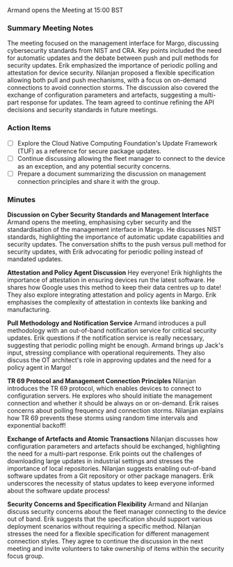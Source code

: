 Armand opens the Meeting at 15:00 BST

### Summary Meeting Notes
The meeting focused on the management interface for Margo, discussing cybersecurity standards from NIST and CRA. Key points included the need for automatic updates and the debate between push and pull methods for security updates. Erik emphasized the importance of periodic polling and attestation for device security. Nilanjan proposed a flexible specification allowing both pull and push mechanisms, with a focus on on-demand connections to avoid connection storms. The discussion also covered the exchange of configuration parameters and artefacts, suggesting a multi-part response for updates. The team agreed to continue refining the API decisions and security standards in future meetings.

### Action Items
- [ ] Explore the Cloud Native Computing Foundation's Update Framework (TUF) as a reference for secure package updates.
- [ ] Continue discussing allowing the fleet manager to connect to the device as an exception, and any potential security concerns.
- [ ] Prepare a document summarizing the discussion on management connection principles and share it with the group.

### Minutes
**Discussion on Cyber Security Standards and Management Interface**
Armand opens the meeting, emphasising cyber security and the standardisation of the management interface in Margo. He discusses NIST standards, highlighting the importance of automatic update capabilities and security updates. The conversation shifts to the push versus pull method for security updates, with Erik advocating for periodic polling instead of mandated updates.

**Attestation and Policy Agent Discussion**
Hey everyone! Erik highlights the importance of attestation in ensuring devices run the latest software. He shares how Google uses this method to keep their data centres up to date! They also explore integrating attestation and policy agents in Margo. Erik emphasises the complexity of attestation in contexts like banking and manufacturing.

**Pull Methodology and Notification Service**
Armand introduces a pull methodology with an out-of-band notification service for critical security updates. Erik questions if the notification service is really necessary, suggesting that periodic polling might be enough. Armand brings up Jack's input, stressing compliance with operational requirements. They also discuss the OT architect's role in approving updates and the need for a policy agent in Margo!

**TR 69 Protocol and Management Connection Principles**
Nilanjan introduces the TR 69 protocol, which enables devices to connect to configuration servers. He explores who should initiate the management connection and whether it should be always on or on-demand. Erik raises concerns about polling frequency and connection storms. Nilanjan explains how TR 69 prevents these storms using random time intervals and exponential backoff!

**Exchange of Artefacts and Atomic Transactions**
Nilanjan discusses how configuration parameters and artefacts should be exchanged, highlighting the need for a multi-part response. Erik points out the challenges of downloading large updates in industrial settings and stresses the importance of local repositories. Nilanjan suggests enabling out-of-band software updates from a Git repository or other package managers. Erik underscores the necessity of status updates to keep everyone informed about the software update process!

**Security Concerns and Specification Flexibility**
Armand and Nilanjan discuss security concerns about the fleet manager connecting to the device out of band. Erik suggests that the specification should support various deployment scenarios without requiring a specific method. Nilanjan stresses the need for a flexible specification for different management connection styles. They agree to continue the discussion in the next meeting and invite volunteers to take ownership of items within the security focus group.
